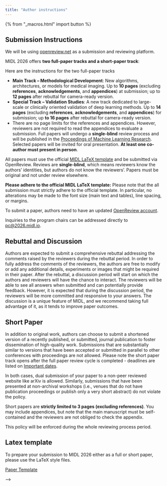 ```yaml
---
title: "Author instructions"
---
```


{% from "_macros.html" import button %}
<!-- # Author Instructions

## Presentation Instructions

**Oral Papers**: Each oral presentation is scheduled to last for twelve (12) minutes, and it will be followed by two (2) minutes of Q&A. 

**Poster Papers**: The poster is expected to be printed in portrait orientation with a maximum size of 36 in (width) x 48 in (height). Please plan to hang your poster before the start of the conference day and leave it up for the full day on your assigned poster session day. Each poster session will last for one hour (1h), during which you will have the chance to present your work and discuss it with the rest of the participants. *Note: We ask the authors/presenters to remove their posters at the end of the conference day(before 5:30pm), it would make the life of the organizers easier.*

The detailed program is already available at [Program](https://2025.midl.io/scientific-program).

In case you want to use the MIDL logos on your presentations/Poster, you may find them together with a style guide at: [Logos](https://www.midl.io/logos)

*NOTE: Important: Please contact the local chairs (2025@midl.io) as well as the programme chairs (pc@2025.midl.io) as soon as possible (no later than 7 May 2025!) if none of the authors of your paper will be able to present your paper in person.*

## Submission Links

<p class="button">
  <a href="https://openreview.net/group?id=MIDL.io/2025/Conference" target="_blank">Full Paper OpenReview Platform</a>
  <!-- <a href="https://openreview.net/group?id=MIDL.io/2024/Short_Papers" target="_blank">Short Paper OpenReview Platform</a> -->
<!-- </p> -->

## Submission Instructions

We will be using [openreview.net](https://openreview.net) as a submission and reviewing platform.

<!-- Short papers are **strictly limited to 3 pages (excluding references)** and can, for example, focus on novel methodological ideas without extensive validation. We also specifically accept short papers discussing recently published or submitted journal contributions to give authors the opportunity to present their work and obtain feedback from conference attendees. Selection of short papers is based on a light **(single-blind)** review process via OpenReview. All accepted short papers will be presented at the conference. -->

MIDL 2026 offers **two full-paper tracks and a short-paper track**:

Here are the instructions for the two full-paper tracks

- **Main Track – Methodological Development**: New algorithms, architectures, or models for medical imaging. Up to **10 pages** (excluding **references**, **acknowledgements**, and **appendices**) at submission; up to **12 pages** after rebuttal for camera-ready version.
- **Special Track – Validation Studies**: A new track dedicated to large-scale or clinically oriented validation of deep learning methods. Up to **14 pages** (excluding **references**, **acknowledgements**, and **appendices**) for submission; up **to 16 pages** after rebuttal for camera-ready version.
- There are no page limits for the references and appendices. However, reviewers are not required to read the appendices to evaluate a submission. Full papers will undergo a **single-blind** review process and will be published in the [Proceedings of Machine Learning Research](http://proceedings.mlr.press/). Selected papers will be invited for oral presentation. **At least one co-author must present in person**.

All papers must use the official [MIDL LaTeX template](https://github.com/MIDL-Conference/MIDLLatexTemplate) and be submitted via OpenReview. Reviews are **single-blind**, which means reviewers know the authors’ identities, but authors do not know the reviewers’. Papers must be original and not under review elsewhere.

**Please adhere to the official MIDL LaTeX template:** Please note that the all submission must strictly adhere to the official template. In particular, no alterations may be made to the font size (main text and tables), line spacing, or margins.

To submit a paper, authors need to have an updated [OpenReview account](https://openreview.net/profile).

Inquiries to the program chairs can be addressed directly to [pc@2026.midl.io](mailto:pc@2026.midl.io).

## Rebuttal and Discussion
Authors are expected to submit a comprehensive rebuttal addressing the comments raised by the reviewers during the rebuttal period. In order to fully address the comments of the reviewers, the authors are free to modify or add any additional details, experiments or images that might be required in their paper. After the rebuttal, a discussion period will start on which the authors and reviewers will have the chance to interact. Τhe reviewers will be able to see all answers when submitted and can potentially provide feedback. However, it is expected that during the discussion period, the reviewers will be more committed and responsive to your answers. The discussion is a unique feature of MIDL, and we recommend taking full advantage of it, as it tends to improve paper outcomes.
 
## Short Paper

In addition to original work, authors can choose to submit a shortened version of a recently published, or submitted, journal publication to foster dissemination of high-quality work. Submissions that are substantially similar to versions that have been accepted or submitted in parallel to other conferences with proceedings are not allowed. Please note the short paper track opens after the full paper review cycle is completed - deadlines are listed on [Important dates](https://2026.midl.io/dates).

In both cases, dual submission of your paper to a non-peer reviewed website like arXiv is allowed. Similarly, submissions that have been presented at non-archival workshops (i.e., venues that do not have publication proceedings or publish only a very short abstract) do not violate the policy.

Short papers are **strictly limited to 3 pages (excluding references)**. You may include appendices, but note that the main manuscript must be self-contained and the reviewers are not obliged to check the appendix.

This policy will be enforced during the whole reviewing process period.

## Latex template

To prepare your submission to MIDL 2026 either as a full or short paper, please use the LaTeX style files.
<p class="button">
  <a href="https://github.com/MIDL-Conference/MIDLLatexTemplate" target="_blank">Paper Template</a>
</p>


 -->
